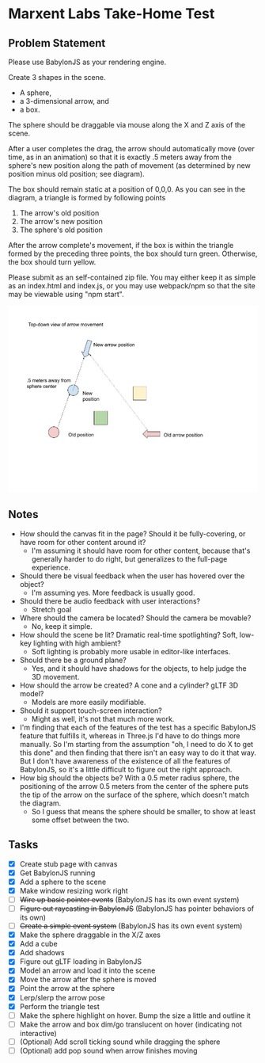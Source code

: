 # Marxent Labs Take-Home Test

## Problem Statement

Please use BabylonJS as your rendering engine.

Create 3 shapes in the scene. 
 - A sphere, 
 - a 3-dimensional arrow, and 
 - a box. 
 
 The sphere should be draggable via mouse along the X and Z axis of the scene. 
 
 After a user completes the drag, the arrow should automatically move (over time, as in an animation) so that it is exactly .5 meters away from the sphere's new position along the path of movement (as determined by new position minus old position; see diagram).

The box should remain static at a position of 0,0,0. As you can see in the diagram, a triangle is formed by following points
1.	The arrow's old position
2.	The arrow's new position
3.	The sphere's old position

After the arrow complete's movement, if the box is within the triangle formed by the preceding three points, the box should turn green. Otherwise, the box should turn yellow.

Please submit as an self-contained zip file. You may either keep it as simple as an index.html and index.js, or you may use webpack/npm so that the site may be viewable using "npm start".

<img src="diagram.jpg" title="Diagram of object motion">

## Notes

- How should the canvas fit in the page? Should it be fully-covering, or have room for other content around it?
    - I'm assuming it should have room for other content, because that's generally harder to do right, but generalizes to the full-page experience.
- Should there be visual feedback when the user has hovered over the object? 
    - I'm assuming yes. More feedback is usually good.
- Should there be audio feedback with user interactions?
    - Stretch goal
- Where should the camera be located? Should the camera be movable?
    - No, keep it simple.
- How should the scene be lit? Dramatic real-time spotlighting? Soft, low-key lighting with high ambient? 
    - Soft lighting is probably more usable in editor-like interfaces.
- Should there be a ground plane?
    - Yes, and it should have shadows for the objects, to help judge the 3D movement.
- How should the arrow be created? A cone and a cylinder? gLTF 3D model?
    - Models are more easily modifiable.
- Should it support touch-screen interaction?
    - Might as well, it's not that much more work.
- I'm finding that each of the features of the test has a specific BabylonJS feature that fulfills it, whereas in Three.js I'd have to do things more manually. So I'm starting from the assumption "oh, I need to do X to get this done" and then finding that there isn't an easy way to do it that way. But I don't have awareness of the existence of all the features of BabylonJS, so it's a little difficult to figure out the right approach.
- How big should the objects be? With a 0.5 meter radius sphere, the positioning of the arrow 0.5 meters from the center of the sphere puts the tip of the arrow on the surface of the sphere, which doesn't match the diagram.
    - So I guess that means the sphere should be smaller, to show at least some offset between the two.

## Tasks

- [x] Create stub page with canvas
- [x] Get BabylonJS running
- [x] Add a sphere to the scene
- [x] Make window resizing work right
- [ ] <strike>Wire up basic pointer events</strike> (BabylonJS has its own event system)
- [ ] <strike>Figure out raycasting in BabylonJS</strike> (BabylonJS has pointer behaviors of its own)
- [ ] <strike>Create a simple event system</strike> (BabylonJS has its own event system)
- [x] Make the sphere draggable in the X/Z axes
- [x] Add a cube
- [x] Add shadows
- [x] Figure out gLTF loading in BabylonJS
- [x] Model an arrow and load it into the scene
- [x] Move the arrow after the sphere is moved
- [x] Point the arrow at the sphere
- [x] Lerp/slerp the arrow pose
- [x] Perform the triangle test
- [ ] Make the sphere highlight on hover. Bump the size a little and outline it
- [ ] Make the arrow and box dim/go translucent on hover (indicating not interactive)
- [ ] (Optional) Add scroll ticking sound while dragging the sphere
- [ ] (Optional) add pop sound when arrow finishes moving